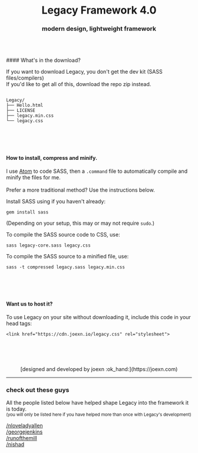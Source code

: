 <br><br>
<h1 align="center"> Legacy Framework 4.0 </h1>
<h3 align="center"> modern design, lightweight framework </h3>
<br><br>
<br />
#### What's in the download?

If you want to download Legacy, you don't get the dev kit (SASS files/compilers)
<br />
If you'd like to get all of this, download the repo zip instead.

```

Legacy/
├── Hello.html
├── LICENSE
├── legacy.min.css
└── legacy.css

```

<br /><br /><br />
#### How to install, compress and minify.

I use [Atom](https://atom.io) to code SASS, then a ```.command``` file to automatically compile and minify the files for me. <br /><br />
 Prefer a more traditional method? Use the instructions below.

Install SASS using if you haven't already:

    gem install sass

(Depending on your setup, this may or may not require `sudo`.)

To compile the SASS source code to CSS, use:

    sass legacy-core.sass legacy.css

To compile the SASS source to a minified file, use:

    sass -t compressed legacy.sass legacy.min.css


<br /><br /><br />
#### Want us to host it?
To use Legacy on your site without downloading it, include this code in your head tags:

```
<link href="https://cdn.joexn.io/legacy.css" rel="stylesheet">
```

<br /><br /><br />

<center>[designed and developed by joexn :ok_hand:](https://joexn.com)</center>

<hr>

  <h3>check out these guys</h3>
    <p>All the people listed below have helped shape Legacy into the framework it is today.<br />
    <small>(you will only be listed here if you have helped more than once with Legacy's development)</small>
    </p>
    <a href="https://github.com/nloveladyallen">/nloveladyallen</a><br>
    <a href="https://github.com/georgejenkins">/georgejenkins</a><br>
    <a href="https://github.com/runofthemill">/runofthemill</a><br>
    <a href="https://github.com/nishad">/nishad</a><br>
